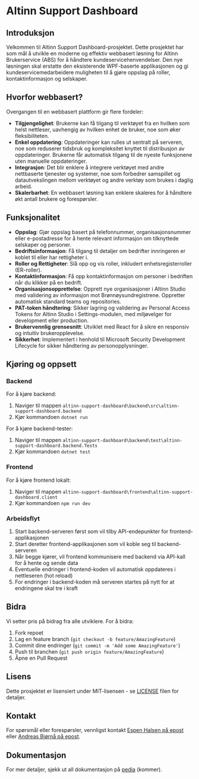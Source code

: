 # Altinn Support Dashboard

## Introduksjon

Velkommen til Altinn Support Dashboard-prosjektet. Dette prosjektet har som mål å utvikle en moderne og effektiv webbasert løsning for Altinn Brukerservice (ABS) for å håndtere kundeservicehenvendelser. Den nye løsningen skal erstatte den eksisterende WPF-baserte applikasjonen og gi kundeservicemedarbeidere muligheten til å gjøre oppslag på roller, kontaktinformasjon og selskaper.

## Hvorfor webbasert?

Overgangen til en webbasert plattform gir flere fordeler:

- **Tilgjengelighet**: Brukerne kan få tilgang til verktøyet fra en hvilken som helst nettleser, uavhengig av hvilken enhet de bruker, noe som øker fleksibiliteten.
- **Enkel oppdatering**: Oppdateringer kan rulles ut sentralt på serveren, noe som reduserer tidsbruk og kompleksitet knyttet til distribusjon av oppdateringer. Brukerne får automatisk tilgang til de nyeste funksjonene uten manuelle oppdateringer.
- **Integrasjon**: Det blir enklere å integrere verktøyet med andre nettbaserte tjenester og systemer, noe som forbedrer samspillet og datautvekslingen mellom verktøyet og andre verktøy som brukes i daglig arbeid.
- **Skalerbarhet**: En webbasert løsning kan enklere skaleres for å håndtere økt antall brukere og forespørsler.

## Funksjonalitet

- **Oppslag**: Gjør oppslag basert på telefonnummer, organisasjonsnummer eller e-postadresse for å hente relevant informasjon om tilknyttede selskaper og personer.
- **Bedriftsinformasjon**: Få tilgang til detaljer om bedrifter innringeren er koblet til eller har rettigheter i.
- **Roller og Rettigheter**: Slå opp og vis roller, inkludert enhetsregisterroller (ER-roller).
- **Kontaktinformasjon**: Få opp kontaktinformasjon om personer i bedriften når du klikker på en bedrift.
- **Organisasjonsopprettelse**: Opprett nye organisasjoner i Altinn Studio med validering av informasjon mot Brønnøysundregistrene. Oppretter automatisk standard teams og repositories.
- **PAT-token håndtering**: Sikker lagring og validering av Personal Access Tokens for Altinn Studio i Settings-modulen, med miljøvelger for development eller production.
- **Brukervennlig grensesnitt**: Utviklet med React for å sikre en responsiv og intuitiv brukeropplevelse.
- **Sikkerhet**: Implementert i henhold til Microsoft Security Development Lifecycle for sikker håndtering av personopplysninger.

## Kjøring og oppsett

### Backend

For å kjøre backend:

1. Naviger til mappen `altinn-support-dashboard\backend\src\altinn-support-dashboard.backend`
2. Kjør kommandoen `dotnet run`

For å kjøre backend-tester:

1. Naviger til mappen `altinn-support-dashboard\backend\test\altinn-support-dashboard.backend.Tests`
2. Kjør kommandoen `dotnet test`

### Frontend

For å kjøre frontend lokalt:

1. Naviger til mappen `altinn-support-dashboard\frontend\altinn-support-dashboard.client`
2. Kjør kommandoen `npm run dev`

### Arbeidsflyt

1. Start backend-serveren først som vil tilby API-endepunkter for frontend-applikasjonen
2. Start deretter frontend-applikasjonen som vil koble seg til backend-serveren
3. Når begge kjører, vil frontend kommunisere med backend via API-kall for å hente og sende data
4. Eventuelle endringer i frontend-koden vil automatisk oppdateres i nettleseren (hot reload)
5. For endringer i backend-koden må serveren startes på nytt for at endringene skal tre i kraft

## Bidra

Vi setter pris på bidrag fra alle utviklere. For å bidra:

1. Fork repoet
2. Lag en feature branch (`git checkout -b feature/AmazingFeature`)
3. Commit dine endringer (`git commit -m 'Add some AmazingFeature'`)
4. Push til branchen (`git push origin feature/AmazingFeature`)
5. Åpne en Pull Request

## Lisens

Dette prosjektet er lisensiert under MIT-lisensen - se [LICENSE](LICENSE) filen for detaljer.

## Kontakt

For spørsmål eller forespørsler, vennligst kontakt [Espen Halsen på epost](mailto:espen.elstad.halsen@digdir.no) eller [Andreas Bjørnå på epost](mailto:andreas.chummuenwai.bjorna@digdir.no).

## Dokumentasjon

For mer detaljer, sjekk ut all dokumentasjon på [pedia](#) (kommer).
